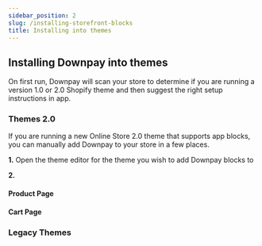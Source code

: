 ```yaml
---
sidebar_position: 2
slug: /installing-storefront-blocks
title: Installing into themes
---
```


## Installing Downpay into themes

On first run, Downpay will scan your store to determine if you are running a version 1.0 or 2.0 Shopify theme and then suggest the right setup instructions in app. 

### Themes 2.0

If you are running a new Online Store 2.0 theme that supports app blocks, you can manually add Downpay to your store in a few places.

**1.** Open the theme editor for the theme you wish to add Downpay blocks to

**2.** 

#### Product Page


#### Cart Page


### Legacy Themes


